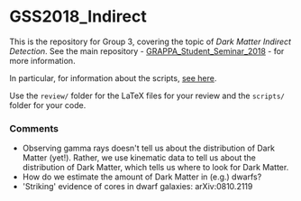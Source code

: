 # GSS2018_Indirect

This is the repository for Group 3, covering the topic of *Dark Matter Indirect Detection*. See the main repository - [GRAPPA_Student_Seminar_2018](https://github.com/bradkav/GRAPPA_Student_Seminar_2018) - for more information.

In particular, for information about the scripts, [see here](https://github.com/bradkav/GRAPPA_Student_Seminar_2018/wiki/Scripts).

Use the `review/` folder for the LaTeX files for your review and the `scripts/` folder for your code.

### Comments

* Observing gamma rays doesn't tell us about the distribution of Dark Matter (yet!). Rather, we use kinematic data to tell us about the distribution of Dark Matter, which tells us where to look for Dark Matter.
* How do we estimate the amount of Dark Matter in (e.g.) dwarfs?
* 'Striking' evidence of cores in dwarf galaxies: arXiv:0810.2119
